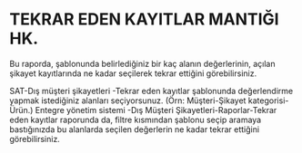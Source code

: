 # TEKRAR EDEN KAYITLAR MANTIĞI HK.

Bu raporda, şablonunda belirlediğiniz bir kaç alanın değerlerinin, açılan şikayet kayıtlarında ne kadar seçilerek tekrar ettiğini görebilirsiniz. 

SAT-Dış müşteri şikayetleri -Tekrar eden kayıtlar şablonunda değerlendirme yapmak istediğiniz alanları seçiyorsunuz. (Örn: Müşteri-Şikayet kategorisi-Ürün.)  Entegre yönetim sistemi -Dış Müşteri Şikayetleri-Raporlar-Tekrar eden kayıtlar raporunda da, filtre kısmından şablonu seçip aramaya bastığınızda bu alanlarda seçilen değerlerin ne kadar tekrar ettiğini görebilirsiniz.


